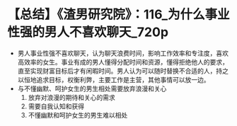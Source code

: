 # 【总结】《渣男研究院》：116_为什么事业性强的男人不喜欢聊天_720p

-   男人事业性强不喜欢聊天，认为聊天浪费时间，影响工作效率和专注度，喜欢高效率的女生。事业有成的男人懂得分配时间和资源，懂得拒绝他人的要求，直至实现财富目标后才有闲暇时间。男人认为可以随时替换不合适的人，持之以恒地追求目标，权衡利弊，主要工作是主营，其他事情可以放一边。
-   与不懂幽默、呵护女生的男生相处需要放弃浪漫和关心
    1.  放弃对浪漫的期待和关心的需求
    2.  需要自我认知和获得
    3.  不懂幽默和呵护女生的男生难以相处